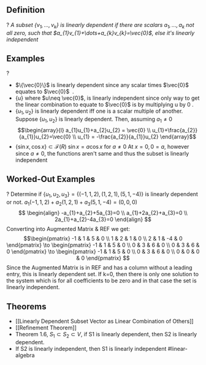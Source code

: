  ## Definition
?
*A subset $\{v_{1},\dots,v_{k}\}$ is linearly dependent if there are scalars $a_{1},\dots,a_{k}$ not all zero, such that $a_{1}v_{1}+\dots+a_{k}v_{k}=\vec{0}$, else it's linearly independent*
<!--SR:!2025-10-15,61,312-->

## Examples
?
- $\{\vec{0}\}$ is linearly dependent since any scalar times $\vec{0}$ equates to $\vec{0}$
‎ .
- $\{u\}$ where $u\neq \vec{0}$, is linearly independent since only way to get the linear combination to equate to $\vec{0}$ is by multiplying u by 0
.
- $\{u_{1},u_{2}\}$ is linearly dependent iff one is a scalar multiple of another.
	Suppose $\{u_{1},u_{2}\}$ is linearly dependent. Then, assuming $a_{1} \neq 0$
	$$\begin{array}{l}
a_{1}u_{1}+a_{2}u_{2} = \vec{0} \\
u_{1}+\frac{a_{2}}{a_{1}}u_{2}=\vec{0} \\
u_{1} = -\frac{a_{2}}{a_{1}}u_{2} \end{array}$$
- $\{\sin x,\cos x\}\subset \mathcal{F}(R)$
	$\sin x=a\cos x$ for $a\neq 0$
	At $x = 0, 0 = a$, however since $a\neq 0$, the functions aren't same and thus the subset is linearly independent
<!--SR:!2025-09-30,46,292-->

## Worked-Out Examples
?
Determine if $\{u_{1},u_{2},u_{3}\} = \{(-1, 1, 2), (1, 2, 1), (5,1,-4)\}$ is linearly dependent or not.
	$a_{1}(-1,1,2)+a_{2}(1,2,1)+a_{3}(5,1,-4)=(0,0,0)$
$$
\begin{align}
-a_{1}+a_{2}+5a_{3}=0 \\
a_{1}+2a_{2}+a_{3}=0 \\
2a_{1}+a_{2}-4a_{3}=0
\end{align}
$$
Converting into Augmented Matrix & REF we get:
$$\begin{pmatrix}
	-1 & 1 & 5 & 0 \\
	1 & 2 & 1 & 0 \\
	2 & 1 & -4 & 0
	\end{pmatrix}
	\to
	\begin{pmatrix}
	-1 & 1 & 5 & 0 \\
	0 & 3 & 6 & 0 \\
	0 & 3 & 6 & 0
	\end{pmatrix}
	\to
	\begin{pmatrix}
	-1 & 1 & 5 & 0 \\
	0 & 3 & 6 & 0 \\
	0 & 0 & 0 & 0
	\end{pmatrix}
$$
Since the Augmented Matrix is in REF and has a column without a leading entry, this is linearly dependent set. If k=0, then there is only one solution to the system which is for all coefficients to be zero and in that case the set is linearly independent.
<!--SR:!2025-09-11,27,274-->

## Theorems
- [[Linearly Dependent Subset Vector as Linear Combination of Others]]
- [[Refinement Theorem]]
- Theorem 1.6, $S_{1} \subset S_{2} \subset V$, if S1 is linearly dependent, then S2 is linearly dependent.
- If S2 is linearly independent, then S1 is linearly independent
#linear-algebra